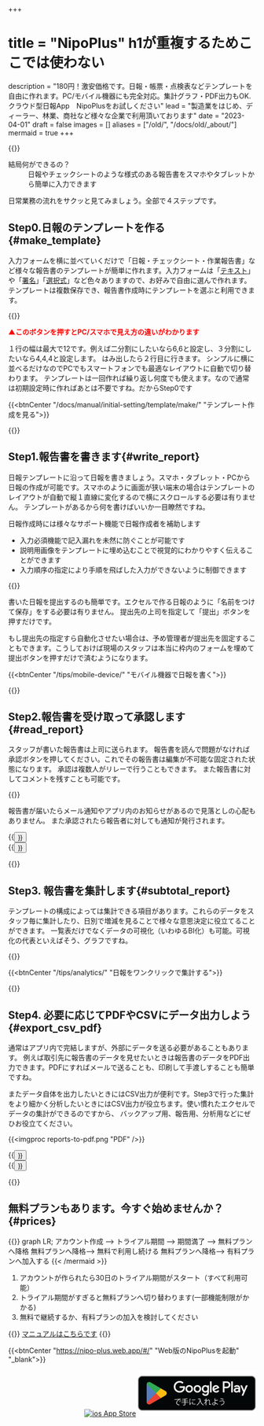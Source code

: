 +++
# title = "NipoPlus" h1が重複するためここでは使わない
description = "180円！激安価格です。日報・帳票・点検表などテンプレートを自由に作れます。PC/モバイル機器にも完全対応。集計グラフ・PDF出力もOK.クラウド型日報App　NipoPlusをお試しください"
lead = "製造業をはじめ、ディーラー、林業、商社など様々な企業で利用頂いております"
date = "2023-04-01"
draft = false
images = []
aliases = ["/old/", "/docs/old/_about/"]
mermaid = true
+++


{{<nextArrow>}}


<dl class="faq">
<dt>結局何ができるの？</dt>
<dd>日報やチェックシートのような様式のある報告書をスマホやタブレットから簡単に入力できます</dd>
</dl>

日常業務の流れをサクッと見てみましょう。全部で４ステップです。

## Step0.日報のテンプレートを作る{#make_template}

入力フォームを横に並べていくだけで「日報・チェックシート・作業報告書」など様々な報告書のテンプレートが簡単に作れます。入力フォームは「[テキスト](/docs/manual/initial-setting/template/text/)」や「[署名](/docs/manual/initial-setting/template/sign/)」「[選択式](/docs/manual/initial-setting/template/select/)」など色々ありますので、お好みで自由に選んで作れます。
テンプレートは複数保存でき、報告書作成時にテンプレートを選ぶと利用できます。

{{<icatch filename="template" msg="入力フォームを選んで 幅調整すれば完成" title="入力の必須が空欄の場合は日報が提出できません" fontsize="30px" alice="here">}}

<div style="color:red;font-weight:bold;">▲このボタンを押すとPC/スマホで見え方の違いがわかります</div>

１行の幅は最大で12です。例えば二分割にしたいなら6,6と設定し、３分割にしたいなら4,4,4と設定します。
はみ出したら２行目に行きます。
シンプルに横に並べるだけなのでPCでもスマートフォンでも最適なレイアウトに自動で切り替わります。
テンプレートは一回作れば繰り返し何度でも使えます。なので通常は初期設定時に作ればあとは不要ですね。だからStep0です

{{<btnCenter "/docs/manual/initial-setting/template/make/" "テンプレート作成を見る">}}

{{<nextArrow>}}

## Step1.報告書を書きます{#write_report}

日報テンプレートに沿って日報を書きましょう。スマホ・タブレット・PCから日報の作成が可能です。スマホのように画面が狭い端末の場合はテンプレートのレイアウトが自動で縦１直線に変化するので横にスクロールする必要は有りません。
テンプレートがあるから何を書けばいいか一目瞭然ですね。

日報作成時には様々なサポート機能で日報作成者を補助します

<div class="mainContent">

- 入力必須機能で記入漏れを未然に防ぐことが可能です
- 説明用画像をテンプレートに埋め込むことで視覚的にわかりやすく伝えることができます
- 入力順序の指定により手順を飛ばした入力ができないように制御できます

</div>


{{<icatch filename="input-order" msg="入力順指定すれば スタッフは迷わない" title="入力の必須が空欄の場合は日報が提出できません" fontsize="30px" alice="here">}}

書いた日報を提出するのも簡単です。エクセルで作る日報のように「名前をつけて保存」をする必要は有りません。
提出先の上司を指定して「提出」ボタンを押すだけです。

もし提出先の指定すら自動化させたい場合は、予め管理者が提出先を固定することもできます。こうしておけば現場のスタッフは本当に枠内のフォームを埋めて提出ボタンを押すだけで済むようになります。


{{<btnCenter "/tips/mobile-device/" "モバイル機器で日報を書く">}}

{{<nextArrow>}}

## Step2.報告書を受け取って承認します{#read_report}

スタッフが書いた報告書は上司に送られます。
報告書を読んで問題がなければ承認ボタンを押してください。これでその報告書は編集が不可能な固定された状態になります。
承認は複数人がリレーで行うこともできます。
また報告書に対してコメントを残すことも可能です。

{{<icatch filename="report-show" msg="承認やコメント タグ付けや検索も" title="コメントでスタッフとのコミニケーションをとることや、複数スタッフによる日報の承認リレーも利用できます。" fontsize="30px" alice="ok">}}

報告書が届いたらメール通知やアプリ内のお知らせがあるので見落としの心配もありません。
また承認されたら報告者に対しても通知が発行されます。

<div class="row justify-content-center mt-5">
<div class="col-sm-16 col-md-8">{{<button "/docs/manual/read-report/_about/" "報告書を読む">}}</div>
<div class="col-sm-16 col-md-8">{{<button "/docs/manual/notice/email/" "メール通知">}}</div>
</div>

{{<nextArrow>}}

## Step3. 報告書を集計します{#subtotal_report}

テンプレートの構成によっては集計できる項目があります。これらのデータをスタッフ毎に集計したり、日別で増減を見ることで様々な意思決定に役立てることができます。
一覧表だけでなくデータの可視化（いわゆるBI化）も可能。可視化の代表といえばそう、グラフですね。

{{<icatch filename="chart" msg="日報をグラフ化して 視覚的に分析が可能" title="報告書をグラフ化する" fontsize="30px" alice="pc">}}


{{<btnCenter "/tips/analytics/" "日報をワンクリックで集計する">}}


{{<nextArrow>}}

## Step4. 必要に応じてPDFやCSVにデータ出力しよう{#export_csv_pdf}

通常はアプリ内で完結しますが、外部にデータを送る必要があることもあります。
例えば取引先に報告書のデータを見せたいときは報告書のデータをPDF出力できます。PDFにすればメールで送ることも、印刷して手渡しすることも簡単ですね。

またデータ自体を出力したいときにはCSV出力が便利です。Step3で行った集計をより細かく分析したいときにはCSV出力が役立ちます。使い慣れたエクセルでデータの集計ができるのですから、
バックアップ用、報告用、分析用などにぜひお役立てください。

{{<imgproc reports-to-pdf.png "PDF" />}}

<div class="row justify-content-center mt-5">
<div class="col-sm-16 col-md-8">{{<button "/docs/manual/read-report/pdf/" "PDF出力">}}</div>
<div class="col-sm-16 col-md-8">{{<button "/tips/sales_report/" "CSV出力">}}</div>
</div>

{{<nextArrow>}}

## 無料プランもあります。今すぐ始めませんか？{#prices}

{{<mermaid align="center">}}
graph LR;
  アカウント作成 --> トライアル期間 --> 期間満了 -->  無料プランへ降格
  無料プランへ降格--> 無料で利用し続ける
  無料プランへ降格--> 有料プランへ加入する
{{< /mermaid >}}

<div class="mainContent">

1. アカウントが作られたら30日のトライアル期間がスタート（すべて利用可能）
1. トライアル期間がすぎると無料プランへ切り替わります(一部機能制限がかかる)
1. 無料で継続するか、有料プランの加入を検討してください

</div>

{{<alice pos="right" icon="book">}}
<a href="/docs/manual/quickstart/">マニュアルはこちらです</a>
{{</alice>}}

{{<btnCenter "https://nipo-plus.web.app/#/" "Web版のNipoPlusを起動" "_blank">}}

<div  style="text-align:right">
<a href="/docs/system/ios/" ><img loading="lazy" src='/images/apple.svg' width="108.85157" height="40" style="width:200px; height:auto" alt="ios App Store"></a>
<a href="/docs/system/android/"><img loading="lazy" src="google-play-badge.png" width="646" height="192" style="width:240px; height:auto" alt="Android Google Play Store"></a>
</div>
